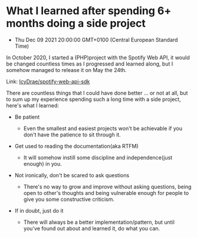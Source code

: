 # What I learned after spending 6+ months doing a side project

- Thu Dec 09 2021 20:00:00 GMT+0100 (Central European Standard Time)

In October 2020, I started a (PHP)project with the Spotify Web API, it would be changed countless times as I progressed and learned along, but I somehow managed to release it on May the 24th.

Link: [IcyDrae/spotify-web-api-sdk](https://github.com/IcyDrae/spotify-web-api-sdk)

There are countless things that I could have done better ... or not at all, but to sum up my experience spending such a long time with a side project, here's what I learned:

- Be patient
    - Even the smallest and easiest projects won't be achievable if you don't have the patience to sit through it.

- Get used to reading the documentation(aka RTFM)
    - It will somehow instill some discipline and independence(just enough) in you.

- Not ironically, don't be scared to ask questions
    - There's no way to grow and improve without asking questions, being open to other's thoughts and being vulnerable enough for people to give you some constructive criticism.

- If in doubt, just do it
    - There will always be a better implementation/pattern, but until you've found out about and learned it, do what you can.
